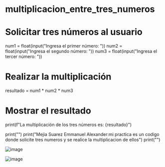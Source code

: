 # multiplicacion_entre_tres_numeros
# Solicitar tres números al usuario
num1 = float(input("Ingresa el primer número: "))
num2 = float(input("Ingresa el segundo número: "))
num3 = float(input("Ingresa el tercer número: "))
# Realizar la multiplicación
resultado = num1 * num2 * num3
# Mostrar el resultado
print(f"La multiplicación de los tres números es: {resultado}")


print("")
print("Mejia Suarez Emmanuel Alexander:mi practica es un codigo donde solicite tres numeros y se realice la multiplicacion de ellos")
print("")

![image](https://github.com/user-attachments/assets/90ae6b5d-7f79-49ff-8aaf-c5a3b64eca87)

![image](https://github.com/user-attachments/assets/c6bff47d-d3cd-43da-abd5-9f2e8b5cade0)

